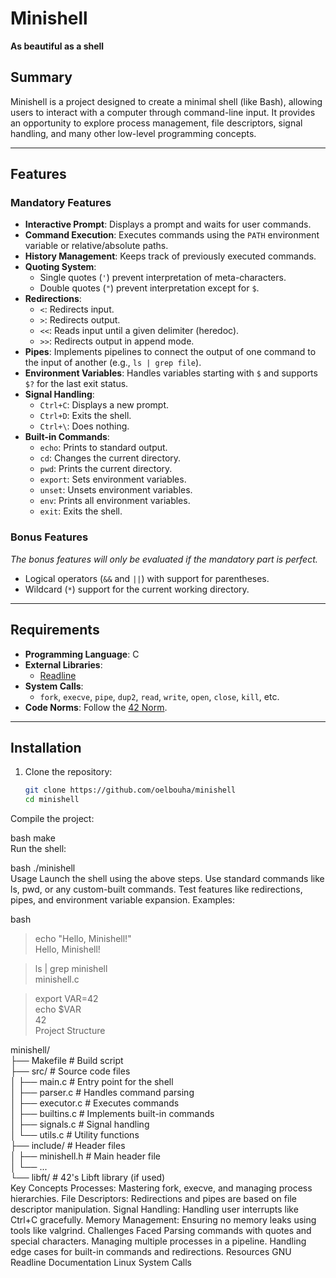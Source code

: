 # Minishell  
**As beautiful as a shell**  

## Summary  
Minishell is a project designed to create a minimal shell (like Bash), allowing users to interact with a computer through command-line input. It provides an opportunity to explore process management, file descriptors, signal handling, and many other low-level programming concepts.  

---

## Features  

### **Mandatory Features**  
- **Interactive Prompt**: Displays a prompt and waits for user commands.  
- **Command Execution**: Executes commands using the `PATH` environment variable or relative/absolute paths.  
- **History Management**: Keeps track of previously executed commands.  
- **Quoting System**:  
  - Single quotes (`'`) prevent interpretation of meta-characters.  
  - Double quotes (`"`) prevent interpretation except for `$`.  
- **Redirections**:  
  - `<`: Redirects input.  
  - `>`: Redirects output.  
  - `<<`: Reads input until a given delimiter (heredoc).  
  - `>>`: Redirects output in append mode.  
- **Pipes**: Implements pipelines to connect the output of one command to the input of another (e.g., `ls | grep file`).  
- **Environment Variables**: Handles variables starting with `$` and supports `$?` for the last exit status.  
- **Signal Handling**:  
  - `Ctrl+C`: Displays a new prompt.  
  - `Ctrl+D`: Exits the shell.  
  - `Ctrl+\`: Does nothing.  
- **Built-in Commands**:  
  - `echo`: Prints to standard output.  
  - `cd`: Changes the current directory.  
  - `pwd`: Prints the current directory.  
  - `export`: Sets environment variables.  
  - `unset`: Unsets environment variables.  
  - `env`: Prints all environment variables.  
  - `exit`: Exits the shell.  

### **Bonus Features**  
*The bonus features will only be evaluated if the mandatory part is perfect.*  
- Logical operators (`&&` and `||`) with support for parentheses.  
- Wildcard (`*`) support for the current working directory.  

---

## Requirements  
- **Programming Language**: C  
- **External Libraries**:  
  - [Readline](https://tiswww.case.edu/php/chet/readline/rltop.html)  
- **System Calls**:  
  - `fork`, `execve`, `pipe`, `dup2`, `read`, `write`, `open`, `close`, `kill`, etc.  
- **Code Norms**: Follow the [42 Norm](https://github.com/42School/norminette).  

---

## Installation  

1. Clone the repository:  
   ```bash  
   git clone https://github.com/oelbouha/minishell 
   cd minishell  
Compile the project:

bash
make  
Run the shell:

bash
./minishell  
Usage
Launch the shell using the above steps.
Use standard commands like ls, pwd, or any custom-built commands.
Test features like redirections, pipes, and environment variable expansion.
Examples:

bash
> echo "Hello, Minishell!"  
Hello, Minishell!  

> ls | grep minishell  
minishell.c  

> export VAR=42  
> echo $VAR  
42  
Project Structure

minishell/  
├── Makefile          # Build script  
├── src/              # Source code files  
│   ├── main.c        # Entry point for the shell  
│   ├── parser.c      # Handles command parsing  
│   ├── executor.c    # Executes commands  
│   ├── builtins.c    # Implements built-in commands  
│   ├── signals.c     # Signal handling  
│   └── utils.c       # Utility functions  
├── include/          # Header files  
│   ├── minishell.h   # Main header file  
│   └── ...  
└── libft/            # 42's Libft library (if used)  
Key Concepts
Processes: Mastering fork, execve, and managing process hierarchies.
File Descriptors: Redirections and pipes are based on file descriptor manipulation.
Signal Handling: Handling user interrupts like Ctrl+C gracefully.
Memory Management: Ensuring no memory leaks using tools like valgrind.
Challenges Faced
Parsing commands with quotes and special characters.
Managing multiple processes in a pipeline.
Handling edge cases for built-in commands and redirections.
Resources
GNU Readline Documentation
Linux System Calls<br>
